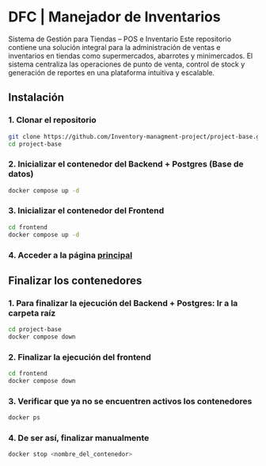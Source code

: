# DFC | Manejador de Inventarios

Sistema de Gestión para Tiendas – POS e Inventario  Este repositorio contiene una solución integral para la administración de ventas e inventarios en tiendas como supermercados, abarrotes y minimercados. El sistema centraliza las operaciones de punto de venta, control de stock y generación de reportes en una plataforma intuitiva y escalable.

## Instalación

### 1. Clonar el repositorio

```bash
git clone https://github.com/Inventory-managment-project/project-base.git
cd project-base
```

### 2. Inicializar el contenedor del Backend + Postgres (Base de datos)

```bash
docker compose up -d
```

### 3. Inicializar el contenedor del Frontend

```bash
cd frontend
docker compose up -d
```

### 4. Acceder a la página [principal](http://localhost:3000/)

## Finalizar los contenedores

### 1. Para finalizar la ejecución del Backend + Postgres: Ir a la carpeta raíz

```bash
cd project-base
docker compose down
```

### 2. Finalizar la ejecución del frontend

```bash
cd frontend
docker compose down
```

### 3. Verificar que ya no se encuentren activos los contenedores

```bash
docker ps
```

### 4. De ser así, finalizar manualmente

```bash
docker stop <nombre_del_contenedor>
```


